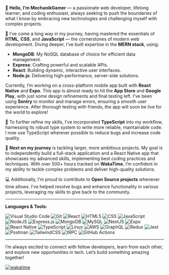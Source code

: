 👋 **Hello, I'm MechanikGamer** — a passionate web developer, lifelong learner, and coding enthusiast, always seeking to push the boundaries of what I know by embracing new technologies and challenging myself with complex projects.

🌱 I’ve come a long way in my journey, having mastered the essentials of **HTML**, **CSS**, and **JavaScript** — the cornerstones of modern web development. Diving deeper, I’ve built expertise in the **MERN stack**, using:

- **MongoDB**: My NoSQL database of choice for efficient data management.
- **Express**: Crafting powerful and scalable APIs.
- **React**: Building dynamic, interactive user interfaces.
- **Node.js**: Delivering high-performance, server-side solutions.

Currently, I’m working on a cross-platform mobile app built with **React Native** and **Expo**. This app is almost ready to hit the **App Store** and **Google Play**, with just some design refinements and final testing left. I've been using **Sentry** to monitor and manage errors, ensuring a smooth user experience. After thorough testing with friends, the app will soon be live for the world to explore!

🔧 To further refine my skills, I’ve incorporated **TypeScript** into my workflow, harnessing its robust type system to write more reliable, maintainable code. I now use TypeScript wherever possible to reduce bugs and increase code quality.

🚀 **Next on my journey** is tackling larger, more ambitious projects. My goal is to independently build a full-stack application and a React Native app that showcases my advanced skills, implementing best coding practices and techniques. With over 500+ hours tracked on **WakaTime**, I’m confident in my ability to tackle complex problems and deliver high-quality solutions.

💻 Additionally, I’m proud to contribute to **Open Source projects** whenever time allows. I’ve helped resolve bugs and enhance functionality in various projects, leveraging my skills to give back to the community.

---

**Languages & Tools:**

![Visual Studio Code](https://img.shields.io/badge/Visual_Studio_Code-007ACC?style=flat-square&logo=visual-studio-code&logoColor=white)
![Git](https://img.shields.io/badge/Git-F05032?style=flat-square&logo=git&logoColor=white)
![React](https://img.shields.io/badge/React-20232A?style=flat-square&logo=react&logoColor=61DAFB)
![HTML5](https://img.shields.io/badge/HTML5-E34F26?style=flat-square&logo=html5&logoColor=white)
![CSS](https://img.shields.io/badge/CSS3-1572B6?style=flat-square&logo=css3&logoColor=white)
![JavaScript](https://img.shields.io/badge/JavaScript-F7DF1E?style=flat-square&logo=javascript&logoColor=black)
![NodeJS](https://img.shields.io/badge/Node.js-43853D?style=flat-square&logo=node.js&logoColor=white)
![Express.js](https://img.shields.io/badge/Express.js-404D59?style=flat-square&logo=express&logoColor=white)
![MongoDB](https://img.shields.io/badge/MongoDB-47A248?style=flat-square&logo=mongodb&logoColor=white)
![MySQL](https://img.shields.io/badge/MySQL-4479A1?style=flat-square&logo=mysql&logoColor=white)
![NextJS](https://img.shields.io/badge/Next_JS-black?style=flat-square&logo=next.js&logoColor=white)
![Expo](https://img.shields.io/badge/Expo-1B1F23?style=flat-square&logo=expo&logoColor=white)
![React Native](https://img.shields.io/badge/React_Native-20232A?style=flat-square&logo=react&logoColor=61DAFB)
![TypeScript](https://img.shields.io/badge/TypeScript-007ACC?style=flat-square&logo=typescript&logoColor=white)
![Linux](https://img.shields.io/badge/Linux-FCC624?style=flat-square&logo=linux&logoColor=black)
![AWS](https://img.shields.io/badge/AWS-232F3E?style=flat-square&logo=amazon-aws&logoColor=white)
![GraphQL](https://img.shields.io/badge/GraphQL-E10098?style=flat-square&logo=graphql&logoColor=white)
![Redux](https://img.shields.io/badge/Redux-764ABC?style=flat-square&logo=redux&logoColor=white)
![Jest](https://img.shields.io/badge/Jest-C21325?style=flat-square&logo=jest&logoColor=white)
![Postman](https://img.shields.io/badge/Postman-FF6C37?style=flat-square&logo=postman&logoColor=white)
![TailwindCSS](https://img.shields.io/badge/Tailwind_CSS-38B2AC?style=flat-square&logo=tailwind-css&logoColor=white)
![tRPC](https://img.shields.io/badge/tRPC-2596be?style=flat-square&logo=trpc&logoColor=white)
![GitHub Actions](https://img.shields.io/badge/GitHub_Actions-2088FF?style=flat-square&logo=github-actions&logoColor=white)

---

I’m always excited to connect with fellow developers, learn from each other, and explore new opportunities in tech. Let’s build something amazing together!

[![wakatime](https://wakatime.com/badge/user/018ba917-106c-4f6c-a1cd-005762e0399a.svg)](https://wakatime.com/@018ba917-106c-4f6c-a1cd-005762e0399a)
